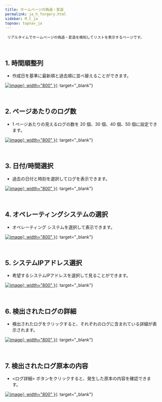 ```yaml
---
title: ホームページの偽造・変造
permalink: ja_h_forgery.html
sidebar: M_C_ja
topnav: topnav_ja
---
```


     リアルタイムでホームページの偽造・変造を検知してリストを表示するページです。

 
<br />

## 1. 時間順整列
- 作成日を基準に最新順と過去順に並べ替えることができます。

[![image](/docs/images/Manual/common/forgery/1.png){: width="800" }](/docs/images/Manual/common/forgery/1.png){: target="_blank"}
 
<br />

## 2. ページあたりのログ数
- 1 ページあたりの見えるログの数を 20 個、30 個、40 個、50 個に設定できます。

[![image](/docs/images/Manual/common/forgery/2.png){: width="800" }](/docs/images/Manual/common/forgery/2.png){: target="_blank"}
 
<br />

## 3. 日付/時間選択
- 過去の日付と時刻を選択してログを表示できます。

[![image](/docs/images/Manual/common/forgery/3.png){: width="800" }](/docs/images/Manual/common/forgery/3.png){: target="_blank"}
 
<br />

## 4. オペレーティングシステムの選択
- オペレーティング システムを選択して表示できます。

[![image](/docs/images/Manual/common/forgery/4.png){: width="800" }](/docs/images/Manual/common/forgery/4.png){: target="_blank"}
 
<br />

## 5. システムIPアドレス選択
- 希望するシステムIPアドレスを選択して見ることができます。

[![image](/docs/images/Manual/common/forgery/5.png){: width="800" }](/docs/images/Manual/common/forgery/5.png){: target="_blank"}
 
<br />

## 6. 検出されたログの詳細
- 検出されたログをクリックすると、それぞれのログに含まれている詳細が表示されます。

[![image](/docs/images/Manual/common/forgery/6.png){: width="800" }](/docs/images/Manual/common/forgery/6.png){: target="_blank"}
 
<br />

## 7. 検出されたログ原本の内容
- <ログ詳細> ボタンをクリックすると、発生した原本の内容を確認できます。

[![image](/docs/images/Manual/common/forgery/7.png){: width="800" }](/docs/images/Manual/common/forgery/7.png){: target="_blank"}